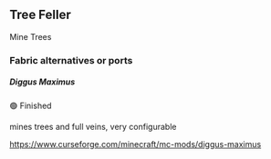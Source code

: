 ## Tree Feller

Mine Trees

### Fabric alternatives or ports

##### Diggus Maximus

:green_circle: Finished

mines trees and full veins, very configurable

https://www.curseforge.com/minecraft/mc-mods/diggus-maximus
